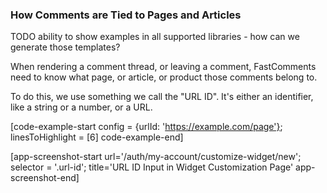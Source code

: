 ### How Comments are Tied to Pages and Articles

TODO ability to show examples in all supported libraries - how can we generate those templates?

When rendering a comment thread, or leaving a comment, FastComments need to know what page, or article, or product
those comments belong to.

To do this, we use something we call the "URL ID". It's either an identifier, like a string or a number, or a URL.

[code-example-start config = {urlId: 'https://example.com/page'}; linesToHighlight = [6] code-example-end]

[app-screenshot-start url='/auth/my-account/customize-widget/new'; selector = '.url-id'; title='URL ID Input in Widget Customization Page' app-screenshot-end]
